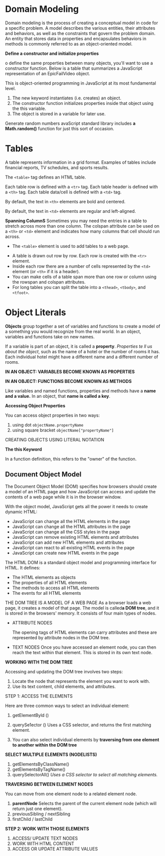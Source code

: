 # Domain Modeling
Domain modeling is the process of creating a conceptual model in code for a specific problem. A model describes the various entities, their attributes and behaviors, as well as the constraints that govern the problem domain. An entity that stores data in properties and encapsulates behaviors in methods is commonly referred to as an object-oriented model.

**Define a constructor and initialize properties**

o define the same properties between many objects, you'll want to use a constructor function. Below is a table that summarizes a JavaScript representation of an EpicFailVideo object.

This is object-oriented programming in JavaScript at its most fundamental level.

1. The new keyword instantiates (i.e. creates) an object.
2. The constructor function initializes properties inside that object using the this variable.
3. The object is stored in a variable for later use.

Generate random numbers
avaScript standard library includes **a Math.random()** function for just this sort of occasion.

# Tables 
A table represents information in a grid format.
Examples of tables include financial reports, TV
schedules, and sports results.

The `<table>` tag defines an HTML table.

Each table row is defined with a `<tr>` tag. Each table header is defined with a `<th>` tag. Each table data/cell is defined with a `<td>` tag.

By default, the text in `<th>` elements are bold and centered.

By default, the text in `<td>` elements are regular and left-aligned.

**Spanning ColumnS** 
Sometimes you may need the
entries in a table to stretch
across more than one column.
The colspan attribute can be
used on a `<th>` or `<td>` element
and indicates how many columns
that cell should run across.

* The `<table>` element is used to add tables to a web
page.
- A table is drawn out row by row. Each row is created
with the `<tr>` element.
- Inside each row there are a number of cells
represented by the `<td>` element (or `<th>` if it is a
header).
- You can make cells of a table span more than one row
or column using the rowspan and colspan attributes.
- For long tables you can split the table into a `<thead>`,
`<tbody>`, and `<tfoot>`.


# Object Literals
**Objects** group together a set of variables and functions to create a model
of a something you would recognize from the real world. In an object,
variables and functions take on new names.

If a variable is part of an object, it is called a
**property**. *Properties te ll us about the object*, such as
the name of a hotel or the number of rooms it has.
Each individual hotel might have a different name
and a different number of rooms.


**IN AN OBJECT: VARIABLES BECOME KNOWN AS PROPERTIES**

**IN AN OBJECT: FUNCTIONS BECOME KNOWN AS METHODS**

Like variables and named functions,
properties and methods have a
**name and a value.** In an object,
that **name is called a key**.



**Accessing Object Properties**

 You can access object properties in two ways:

1. using dot `objectName.propertyName`
2. using  square bracket  `objectName["propertyName"]`


CREATING OBJECTS USING
LITERAL NOTATION


**The this Keyword**

In a function definition, this refers to the "owner" of the function.

## Document Object Model
The Document Object Model (DOM) specifies
how browsers should create a model of an HTML
page and how JavaScript can access and update the
contents of a web page while it is in the browser window.

With the object model, JavaScript gets all the power it needs to create dynamic HTML:
* JavaScript can change all the HTML elements in the page
* JavaScript can change all the HTML attributes in the page
* JavaScript can change all the CSS styles in the page
* JavaScript can remove existing HTML elements and attributes
* JavaScript can add new HTML elements and attributes
* JavaScript can react to all existing HTML events in the page
* JavaScript can create new HTML events in the page


The HTML DOM is a standard object model and programming interface for HTML. It defines:

* The HTML elements as objects
* The properties of all HTML elements
* The methods to access all HTML elements
* The events for all HTML elements

THE DOM TREE IS A MODEL OF A WEB PAGE
As a browser loads a web page, it creates a model of that page.
The model is called**a DOM tree**, and it is stored in the browsers' memory.
It consists of four main types of nodes.


* ATTRIBUTE NODES

  The opening tags of HTML elements can carry
attributes and these are represented by attribute
nodes in the DOM tree.

* TEXT NODES
 Once you have accessed an element node, you
can then reach the text within that element. This is
stored in its own text node.

**WORKING WITH THE DOM TREE**

Accessing and updating the DOM tree involves two steps:

1. Locate the node that represents the element you want to work with.
2. Use its text content, child elements, and attributes.

STEP 1: ACCESS THE ELEMENTS

Here are three common ways to
select an individual element:

1. getElementByld ()
2. querySe1ector ()  Uses a CSS selector, and returns the first matching element.

3. You can also select individual
elements by **traversing from one element to another within the DOM tree**

**SELECT MULTIPLE ELEMENTS (NODELISTS)**

1. getElementsByClassName()
2. getElementsByTagName()
3. querySelectorAll() *Uses a CSS selector to select all matching elements.*


**TRAVERSING BETWEEN ELEMENT NODES**

You can move from one element
node to a related element node.
1. **parentNode** Selects the parent of the current
element node (which will return
just one element).
2. previousSibling / nextSibling
3. firstChild / lastChild


**STEP 2: WORK WITH THOSE ELEMENTS**
1. ACCESS/ UPDATE
TEXT NODES
2. WORK WITH HTML
CONTENT
3. ACCESS OR UPDATE
ATTRIBUTE VALUES





